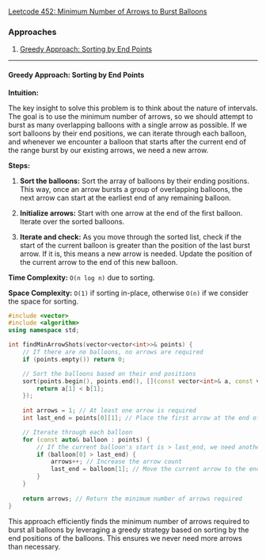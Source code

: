 [Leetcode 452: Minimum Number of Arrows to Burst Balloons](https://leetcode.com/problems/minimum-number-of-arrows-to-burst-balloons/)

### Approaches

1. [Greedy Approach: Sorting by End Points](#greedy-approach-sorting-by-end-points)

---

#### Greedy Approach: Sorting by End Points

**Intuition:**

The key insight to solve this problem is to think about the nature of intervals. The goal is to use the minimum number of arrows, so we should attempt to burst as many overlapping balloons with a single arrow as possible. If we sort balloons by their end positions, we can iterate through each balloon, and whenever we encounter a balloon that starts after the current end of the range burst by our existing arrows, we need a new arrow.

**Steps:**

1. **Sort the balloons:** 
   Sort the array of balloons by their ending positions. This way, once an arrow bursts a group of overlapping balloons, the next arrow can start at the earliest end of any remaining balloon.

2. **Initialize arrows:**
   Start with one arrow at the end of the first balloon. Iterate over the sorted balloons.

3. **Iterate and check:**
   As you move through the sorted list, check if the start of the current balloon is greater than the position of the last burst arrow. If it is, this means a new arrow is needed. Update the position of the current arrow to the end of this new balloon.

**Time Complexity:** `O(n log n)` due to sorting.

**Space Complexity:** `O(1)` if sorting in-place, otherwise `O(n)` if we consider the space for sorting.

```cpp
#include <vector>
#include <algorithm>
using namespace std;

int findMinArrowShots(vector<vector<int>>& points) {
    // If there are no balloons, no arrows are required
    if (points.empty()) return 0;

    // Sort the balloons based on their end positions
    sort(points.begin(), points.end(), [](const vector<int>& a, const vector<int>& b) {
        return a[1] < b[1];
    });
    
    int arrows = 1; // At least one arrow is required
    int last_end = points[0][1]; // Place the first arrow at the end of the first balloon

    // Iterate through each balloon
    for (const auto& balloon : points) {
        // If the current balloon's start is > last_end, we need another arrow
        if (balloon[0] > last_end) {
            arrows++; // Increase the arrow count
            last_end = balloon[1]; // Move the current arrow to the end of this balloon
        }
    }
    
    return arrows; // Return the minimum number of arrows required
}
```

This approach efficiently finds the minimum number of arrows required to burst all balloons by leveraging a greedy strategy based on sorting by the end positions of the balloons. This ensures we never need more arrows than necessary.

